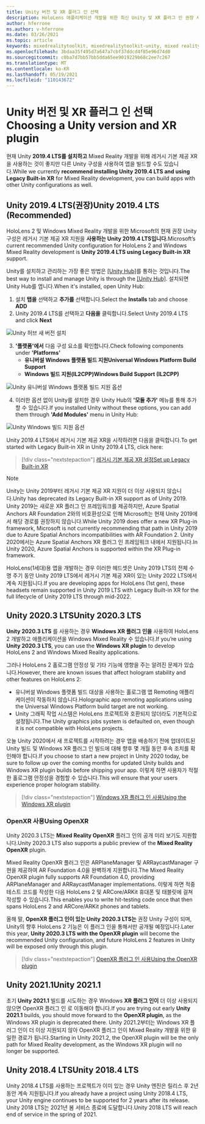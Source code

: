 ```yaml
---
title: Unity 버전 및 XR 플러그 인 선택
description: HoloLens 애플리케이션 개발을 위한 최신 Unity 및 XR 플러그 인 권장 사항을 최신 상태로 유지합니다.
author: hferrone
ms.author: v-hferrone
ms.date: 03/26/2021
ms.topic: article
keywords: mixedrealitytoolkit, mixedrealitytoolkit-unity, mixed reality 헤드셋, windows mixed reality 헤드셋, 가상 현실 헤드셋, unity
ms.openlocfilehash: 3bdaa35f495d7a647a7cbf37ddcd4f85e96d74d0
ms.sourcegitcommit: c0ba7d7bb57bb5dda65ee9019229b68c2ee7c267
ms.translationtype: MT
ms.contentlocale: ko-KR
ms.lasthandoff: 05/19/2021
ms.locfileid: "110143672"
---
```

# <a name="choosing-a-unity-version-and-xr-plugin"></a><span data-ttu-id="f4071-104">Unity 버전 및 XR 플러그 인 선택</span><span class="sxs-lookup"><span data-stu-id="f4071-104">Choosing a Unity version and XR plugin</span></span>

<span data-ttu-id="f4071-105">현재 Unity **2019.4 LTS를 설치하고** Mixed Reality 개발을 위해 레거시 기본 제공 XR을 사용하는 것이 좋지만 다른 Unity 구성을 사용하여 앱을 빌드할 수도 있습니다.</span><span class="sxs-lookup"><span data-stu-id="f4071-105">While we currently **recommend installing Unity 2019.4 LTS and using Legacy Built-in XR** for Mixed Reality development, you can build apps with other Unity configurations as well.</span></span>

## <a name="unity-20194-lts-recommended"></a><span data-ttu-id="f4071-106">Unity 2019.4 LTS(권장)</span><span class="sxs-lookup"><span data-stu-id="f4071-106">Unity 2019.4 LTS (Recommended)</span></span>

<span data-ttu-id="f4071-107">HoloLens 2 및 Windows Mixed Reality 개발을 위한 Microsoft의 현재 권장 Unity 구성은 레거시 기본 제공 XR 지원을 **사용하는 Unity 2019.4 LTS입니다.**</span><span class="sxs-lookup"><span data-stu-id="f4071-107">Microsoft’s current recommended Unity configuration for HoloLens 2 and Windows Mixed Reality development is **Unity 2019.4 LTS using Legacy Built-in XR** support.</span></span>

<span data-ttu-id="f4071-108">Unity를 설치하고 관리하는 가장 좋은 방법은 <a href="https://unity3d.com/get-unity/download" target="_blank">[Unity Hub]</a>를 통하는 것입니다.</span><span class="sxs-lookup"><span data-stu-id="f4071-108">The best way to install and manage Unity is through the <a href="https://unity3d.com/get-unity/download" target="_blank">[Unity Hub]</a>.</span></span> <span data-ttu-id="f4071-109">설치되면 Unity Hub를 엽니다.</span><span class="sxs-lookup"><span data-stu-id="f4071-109">When it's installed, open Unity Hub:</span></span>

1. <span data-ttu-id="f4071-110">설치 **탭을** 선택하고 **추가를** 선택합니다.</span><span class="sxs-lookup"><span data-stu-id="f4071-110">Select the **Installs** tab and choose **ADD**</span></span>
2. <span data-ttu-id="f4071-111">Unity 2019.4 LTS를 선택하고 **다음을** 클릭합니다.</span><span class="sxs-lookup"><span data-stu-id="f4071-111">Select Unity 2019.4 LTS and click **Next**</span></span>

![Unity 허브 새 버전 설치](images/unity-hub-img-01.png)

3. <span data-ttu-id="f4071-113">**'플랫폼'에서** 다음 구성 요소를 확인합니다.</span><span class="sxs-lookup"><span data-stu-id="f4071-113">Check following components under **'Platforms'**</span></span>
    * <span data-ttu-id="f4071-114">**유니버설 Windows 플랫폼 빌드 지원**</span><span class="sxs-lookup"><span data-stu-id="f4071-114">**Universal Windows Platform Build Support**</span></span> 
    * <span data-ttu-id="f4071-115">**Windows 빌드 지원(IL2CPP)**</span><span class="sxs-lookup"><span data-stu-id="f4071-115">**Windows Build Support (IL2CPP)**</span></span>

![Unity 유니버설 Windows 플랫폼 빌드 지원 옵션](../images/Unity_Install_Option_UWP.png)

4. <span data-ttu-id="f4071-117">이러한 옵션 없이 Unity를 설치한 경우 Unity Hub의 **'모듈 추가'** 메뉴를 통해 추가할 수 있습니다.</span><span class="sxs-lookup"><span data-stu-id="f4071-117">If you installed Unity without these options, you can add them through **'Add Modules'** menu in Unity Hub:</span></span>

![Unity Windows 빌드 지원 옵션](../images/Unity_Install_Option_UWP2.png)

<span data-ttu-id="f4071-119">Unity 2019.4 LTS에서 레거시 기본 제공 XR을 시작하려면 다음을 클릭합니다.</span><span class="sxs-lookup"><span data-stu-id="f4071-119">To get started with Legacy Built-in XR in Unity 2019.4 LTS, click here:</span></span>

> [!div class="nextstepaction"]
> [<span data-ttu-id="f4071-120">레거시 기본 제공 XR 설정</span><span class="sxs-lookup"><span data-stu-id="f4071-120">Set up Legacy Built-in XR</span></span>](legacy-xr-support.md)

> [!NOTE]
> <span data-ttu-id="f4071-121">Unity는 Unity 2019부터 레거시 기본 제공 XR 지원이 더 이상 사용되지 않습니다.</span><span class="sxs-lookup"><span data-stu-id="f4071-121">Unity has deprecated its Legacy Built-in XR support as of Unity 2019.</span></span>  <span data-ttu-id="f4071-122">Unity 2019는 새로운 XR 플러그 인 프레임워크를 제공하지만, Azure Spatial Anchors AR Foundation 2와의 비호환성으로 인해 Microsoft는 현재 Unity 2019에서 해당 경로를 권장하지 않습니다.</span><span class="sxs-lookup"><span data-stu-id="f4071-122">While Unity 2019 does offer a new XR Plug-in framework, Microsoft is not currently recommending that path in Unity 2019 due to Azure Spatial Anchors incompatibilities with AR Foundation 2.</span></span>  <span data-ttu-id="f4071-123">Unity 2020에서는 Azure Spatial Anchors XR 플러그 인 프레임워크 내에서 지원됩니다.</span><span class="sxs-lookup"><span data-stu-id="f4071-123">In Unity 2020, Azure Spatial Anchors is supported within the XR Plug-in framework.</span></span>

<span data-ttu-id="f4071-124">HoloLens(1세대)용 앱을 개발하는 경우 이러한 헤드셋은 Unity 2019 LTS의 전체 수명 주기 동안 Unity 2019 LTS에서 레거시 기본 제공 XR이 있는 Unity 2022 LTS에서 계속 지원됩니다.</span><span class="sxs-lookup"><span data-stu-id="f4071-124">If you are developing apps for HoloLens (1st gen), these headsets remain supported in Unity 2019 LTS with Legacy Built-in XR for the full lifecycle of Unity 2019 LTS through mid-2022.</span></span>

## <a name="unity-20203-lts"></a><span data-ttu-id="f4071-125">Unity 2020.3 LTS</span><span class="sxs-lookup"><span data-stu-id="f4071-125">Unity 2020.3 LTS</span></span> 

<span data-ttu-id="f4071-126">**Unity 2020.3 LTS** 를 사용하는 경우 **Windows XR 플러그 인을** 사용하여 HoloLens 2 개발하고 애플리케이션을 Windows Mixed Reality 수 있습니다.</span><span class="sxs-lookup"><span data-stu-id="f4071-126">If you’re using **Unity 2020.3 LTS**, you can use the **Windows XR plugin** to develop HoloLens 2 and Windows Mixed Reality applications.</span></span>

<span data-ttu-id="f4071-127">그러나 HoloLens 2 홀로그램 안정성 및 기타 기능에 영향을 주는 알려진 문제가 있습니다.</span><span class="sxs-lookup"><span data-stu-id="f4071-127">However, there are known issues that affect hologram stability and other features on HoloLens 2:</span></span> 

* <span data-ttu-id="f4071-128">유니버설 Windows 플랫폼 빌드 대상을 사용하는 홀로그램 앱 Remoting 애플리케이션이 작동하지 않습니다.</span><span class="sxs-lookup"><span data-stu-id="f4071-128">Holographic app remoting applications using the Universal Windows Platform build target are not working.</span></span>
* <span data-ttu-id="f4071-129">Unity 그래픽 작업 시스템은 HoloLens 프로젝트와 호환되지 않더라도 기본적으로 설정됩니다.</span><span class="sxs-lookup"><span data-stu-id="f4071-129">The Unity graphics jobs system is defaulted on, even though it is not compatible with HoloLens projects.</span></span>

<span data-ttu-id="f4071-130">오늘 Unity 2020에서 새 프로젝트를 시작하려는 경우 앱을 배송하기 전에 업데이트된 Unity 빌드 및 Windows XR 플러그 인 빌드에 대해 향후 몇 개월 동안 후속 조치를 확인해야 합니다.</span><span class="sxs-lookup"><span data-stu-id="f4071-130">If you choose to start a new project in Unity 2020 today, be sure to follow up over the coming months for updated Unity builds and Windows XR plugin builds before shipping your app.</span></span>  <span data-ttu-id="f4071-131">이렇게 하면 사용자가 적절한 홀로그램 안정성을 경험할 수 있습니다.</span><span class="sxs-lookup"><span data-stu-id="f4071-131">This will ensure that your users experience proper hologram stability.</span></span>

> [!div class="nextstepaction"]
> [<span data-ttu-id="f4071-132">Windows XR 플러그 인 사용</span><span class="sxs-lookup"><span data-stu-id="f4071-132">Using the Windows XR plugin</span></span>](windows-xr-plugin.md)

### <a name="using-openxr"></a><span data-ttu-id="f4071-133">OpenXR 사용</span><span class="sxs-lookup"><span data-stu-id="f4071-133">Using OpenXR</span></span>

<span data-ttu-id="f4071-134">Unity 2020.3 LTS는 **Mixed Reality OpenXR** 플러그 인의 공개 미리 보기도 지원합니다.</span><span class="sxs-lookup"><span data-stu-id="f4071-134">Unity 2020.3 LTS also supports a public preview of the **Mixed Reality OpenXR** plugin.</span></span>

<span data-ttu-id="f4071-135">Mixed Reality OpenXR 플러그 인은 ARPlaneManager 및 ARRaycastManager 구현을 제공하여 AR Foundation 4.0을 완벽하게 지원합니다.</span><span class="sxs-lookup"><span data-stu-id="f4071-135">The Mixed Reality OpenXR plugin fully supports AR Foundation 4.0, providing ARPlaneManager and ARRaycastManager implementations.</span></span> <span data-ttu-id="f4071-136">이렇게 하면 적중 테스트 코드를 작성한 다음 HoloLens 2 및 ARCore/ARKit 휴대폰 및 태블릿에 걸쳐 작성할 수 있습니다.</span><span class="sxs-lookup"><span data-stu-id="f4071-136">This enables you to write hit-testing code once that then spans HoloLens 2 and ARCore/ARKit phones and tablets.</span></span> 

<span data-ttu-id="f4071-137">올해 말, **OpenXR 플러그 인이 있는 Unity 2020.3 LTS는** 권장 Unity 구성이 되며, Unity의 향후 HoloLens 2 기능은 이 플러그 인을 통해서만 공개될 예정입니다.</span><span class="sxs-lookup"><span data-stu-id="f4071-137">Later this year, **Unity 2020.3 LTS with the OpenXR plugin** will become the recommended Unity configuration, and future HoloLens 2 features in Unity will be exposed only through this plugin.</span></span>

> [!div class="nextstepaction"]
> [<span data-ttu-id="f4071-138">OpenXR 플러그 인 사용</span><span class="sxs-lookup"><span data-stu-id="f4071-138">Using the OpenXR plugin</span></span>](openxr-getting-started.md)

## <a name="unity-20211"></a><span data-ttu-id="f4071-139">Unity 2021.1</span><span class="sxs-lookup"><span data-stu-id="f4071-139">Unity 2021.1</span></span>

<span data-ttu-id="f4071-140">초기 **Unity 2021.1** 빌드를 시도하는 경우 Windows **XR 플러그 인이** 더 이상 사용되지 않으면 OpenXR 플러그 인 로 이동해야 합니다.</span><span class="sxs-lookup"><span data-stu-id="f4071-140">If you are trying out early **Unity 2021.1** builds, you should move forward to the **OpenXR plugin**, as the Windows XR plugin is deprecated there.</span></span>  <span data-ttu-id="f4071-141">Unity 2021.2부터는 Windows XR 플러그 인이 더 이상 지원되지 않아 OpenXR 플러그 인이 Mixed Reality 개발을 위한 유일한 경로가 됩니다.</span><span class="sxs-lookup"><span data-stu-id="f4071-141">Starting in Unity 2021.2, the OpenXR plugin will be the only path for Mixed Reality development, as the Windows XR plugin will no longer be supported.</span></span>

## <a name="unity-20184-lts"></a><span data-ttu-id="f4071-142">Unity 2018.4 LTS</span><span class="sxs-lookup"><span data-stu-id="f4071-142">Unity 2018.4 LTS</span></span>

<span data-ttu-id="f4071-143">Unity 2018.4 LTS를 사용하는 프로젝트가 이미 있는 경우 Unity 엔진은 릴리스 후 2년 동안 계속 지원됩니다.</span><span class="sxs-lookup"><span data-stu-id="f4071-143">If you already have a project using Unity 2018.4 LTS, your Unity engine continues to be supported for 2 years after its release.</span></span>  <span data-ttu-id="f4071-144">Unity 2018 LTS는 2021년 봄 서비스 종료에 도달합니다.</span><span class="sxs-lookup"><span data-stu-id="f4071-144">Unity 2018 LTS will reach end of service in the spring of 2021.</span></span>
